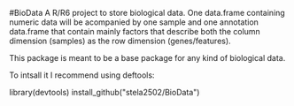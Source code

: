 #BioData
A R/R6 project to store biological data. One data.frame containing numeric data will 
be acompanied by one sample and one annotation data.frame that contain mainly factors 
that describe both the column dimension (samples) as the row dimension (genes/features).

This package is meant to be a base package for any kind of biological data.

To intsall it I recommend using deftools:

library(devtools)
install_github("stela2502/BioData")

